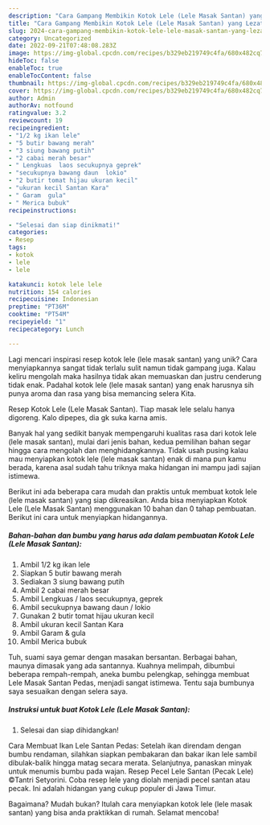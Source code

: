 ```yaml
---
description: "Cara Gampang Membikin Kotok Lele (Lele Masak Santan) yang Lezat"
title: "Cara Gampang Membikin Kotok Lele (Lele Masak Santan) yang Lezat"
slug: 2024-cara-gampang-membikin-kotok-lele-lele-masak-santan-yang-lezat
category: Uncategorized
date: 2022-09-21T07:48:08.283Z
image: https://img-global.cpcdn.com/recipes/b329eb219749c4fa/680x482cq70/kotok-lele-lele-masak-santan-foto-resep-utama.jpg
hideToc: false
enableToc: true
enableTocContent: false
thumbnail: https://img-global.cpcdn.com/recipes/b329eb219749c4fa/680x482cq70/kotok-lele-lele-masak-santan-foto-resep-utama.jpg
cover: https://img-global.cpcdn.com/recipes/b329eb219749c4fa/680x482cq70/kotok-lele-lele-masak-santan-foto-resep-utama.jpg
author: Admin
authorAv: notfound
ratingvalue: 3.2
reviewcount: 19
recipeingredient:
- "1/2 kg ikan lele"
- "5 butir bawang merah"
- "3 siung bawang putih"
- "2 cabai merah besar"
- " Lengkuas  laos secukupnya geprek"
- "secukupnya bawang daun  lokio"
- "2 butir tomat hijau ukuran kecil"
- "ukuran kecil Santan Kara"
- " Garam  gula"
- " Merica bubuk"
recipeinstructions:

- "Selesai dan siap dinikmati!"
categories:
- Resep
tags:
- kotok
- lele
- lele

katakunci: kotok lele lele 
nutrition: 154 calories
recipecuisine: Indonesian
preptime: "PT36M"
cooktime: "PT54M"
recipeyield: "1"
recipecategory: Lunch

---
```





Lagi mencari inspirasi resep kotok lele (lele masak santan) yang unik? Cara menyiapkannya sangat tidak terlalu sulit namun tidak gampang juga. Kalau keliru mengolah maka hasilnya tidak akan memuaskan dan justru cenderung tidak enak. Padahal kotok lele (lele masak santan) yang enak harusnya sih punya aroma dan rasa yang bisa memancing selera Kita.





Resep Kotok Lele (Lele Masak Santan). Tiap masak lele selalu hanya digoreng. Kalo dipepes, dia gk suka karna amis.

Banyak hal yang sedikit banyak mempengaruhi kualitas rasa dari kotok lele (lele masak santan), mulai dari jenis bahan, kedua pemilihan bahan segar hingga cara mengolah dan menghidangkannya. Tidak usah pusing kalau mau menyiapkan kotok lele (lele masak santan) enak di mana pun kamu berada, karena asal sudah tahu triknya maka hidangan ini mampu jadi sajian istimewa.






Berikut ini ada beberapa cara mudah dan praktis untuk membuat kotok lele (lele masak santan) yang siap dikreasikan. Anda bisa menyiapkan Kotok Lele (Lele Masak Santan) menggunakan 10 bahan dan 0 tahap pembuatan. Berikut ini cara untuk menyiapkan hidangannya.

<!--inarticleads1-->

##### Bahan-bahan dan bumbu yang harus ada dalam pembuatan Kotok Lele (Lele Masak Santan):

1. Ambil 1/2 kg ikan lele
1. Siapkan 5 butir bawang merah
1. Sediakan 3 siung bawang putih
1. Ambil 2 cabai merah besar
1. Ambil  Lengkuas / laos secukupnya, geprek
1. Ambil secukupnya bawang daun / lokio
1. Gunakan 2 butir tomat hijau ukuran kecil
1. Ambil ukuran kecil Santan Kara
1. Ambil  Garam &amp; gula
1. Ambil  Merica bubuk


Tuh, suami saya gemar dengan masakan bersantan. Berbagai bahan, maunya dimasak yang ada santannya. Kuahnya melimpah, dibumbui beberapa rempah-rempah, aneka bumbu pelengkap, sehingga membuat Lele Masak Santan Pedas, menjadi sangat istimewa. Tentu saja bumbunya saya sesuaikan dengan selera saya. 

<!--inarticleads2-->

##### Instruksi untuk buat Kotok Lele (Lele Masak Santan):


1. Selesai dan siap dihidangkan!

Cara Membuat Ikan Lele Santan Pedas: Setelah ikan direndam dengan bumbu rendaman, silahkan siapkan pembakaran dan bakar ikan lele sambil dibulak-balik hingga matag secara merata. Selanjutnya, panaskan minyak untuk menumis bumbu pada wajan. Resep Pecel Lele Santan (Pecak Lele) ©Tantri Setyorini. Coba resep lele yang diolah menjadi pecel santan atau pecak. Ini adalah hidangan yang cukup populer di Jawa Timur. 

Bagaimana? Mudah bukan? Itulah cara menyiapkan kotok lele (lele masak santan) yang bisa anda praktikkan di rumah. Selamat mencoba!
